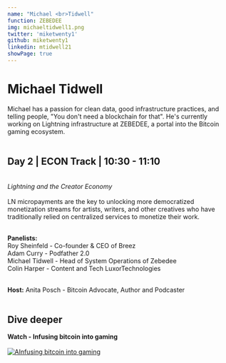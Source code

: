 ```yaml
---
name: "Michael <br>Tidwell"
function: ZEBEDEE
img: michaeltidwell1.png
twitter: 'miketwenty1'
github: miketwenty1
linkedin: mtidwell21
showPage: true
---
```


# Michael Tidwell
 
Michael has a passion for clean data, good infrastructure practices, and telling people, "You don't need a blockchain for that". He's currently working on Lightning infrastructure at ZEBEDEE, a portal into the Bitcoin gaming ecosystem. 
<br><br>

## Day 2 | ECON Track | 10:30 - 11:10
<br>
<i>Lightning and the Creator Economy</i><br><br>
LN micropayments are the key to unlocking more democratized monetization streams for artists, writers, and other creatives who have traditionally relied on centralized services to monetize their work.<br><br>

<b>Panelists:</b><br>
Roy Sheinfeld - Co-founder & CEO of Breez<br>
Adam Curry - Podfather 2.0<br>
Michael Tidwell - Head of System Operations of Zebedee<br>
Colin Harper - Content and Tech LuxorTechnologies<br><br>

<b>Host:</b> Anita Posch - Bitcoin Advocate, Author and Podcaster
<br><br>

## Dive deeper


<div class="grid grid-cols-1 md:grid-cols-2 gap-5">
<div class="p-3 my-2">

**Watch - Infusing bitcoin into gaming** <br><br>
[ ![AInfusing bitcoin into gaming](/2022/content/michael_tftc1.png)](https://www.youtube.com/watch?v=oKnqG2jYNX8/)
</div>

</div>

<br>



